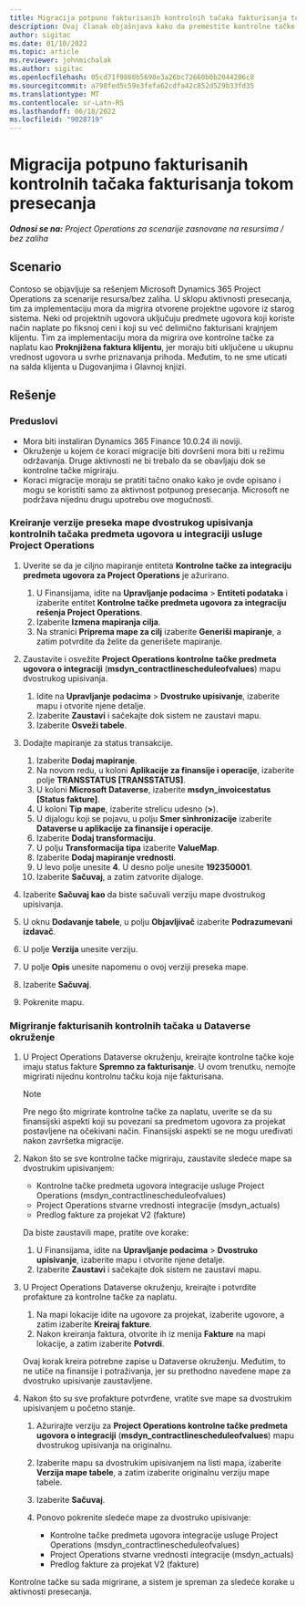 ```yaml
---
title: Migracija potpuno fakturisanih kontrolnih tačaka fakturisanja tokom presecanja
description: Ovaj članak objašnjava kako da premestite kontrolne tačke naplate fiksne cene koje su fakturisane klijentu za otvorene projektne ugovore pre datuma objavljivanja.
author: sigitac
ms.date: 01/10/2022
ms.topic: article
ms.reviewer: johnmichalak
ms.author: sigitac
ms.openlocfilehash: 05cd71f9860b5698e3a26bc72660b0b2044206c8
ms.sourcegitcommit: a798fed5c59e3fefa62cdfa42c852d529b33fd35
ms.translationtype: MT
ms.contentlocale: sr-Latn-RS
ms.lasthandoff: 06/18/2022
ms.locfileid: "9028719"
---
```

# <a name="migrate-fully-invoiced-billing-milestones-at-cutover"></a>Migracija potpuno fakturisanih kontrolnih tačaka fakturisanja tokom presecanja

_**Odnosi se na:** Project Operations za scenarije zasnovane na resursima / bez zaliha_

## <a name="scenario"></a>Scenario

Contoso se objavljuje sa rešenjem Microsoft Dynamics 365 Project Operations za scenarije resursa/bez zaliha. U sklopu aktivnosti presecanja, tim za implementaciju mora da migrira otvorene projektne ugovore iz starog sistema. Neki od projektnih ugovora uključuju predmete ugovora koji koriste način naplate po fiksnoj ceni i koji su već delimično fakturisani krajnjem klijentu. Tim za implementaciju mora da migrira ove kontrolne tačke za naplatu kao **Proknjižena faktura klijentu**, jer moraju biti uključene u ukupnu vrednost ugovora u svrhe priznavanja prihoda. Međutim, to ne sme uticati na salda klijenta u Dugovanjima i Glavnoj knjizi.

## <a name="solution"></a>Rešenje

### <a name="prerequisites"></a>Preduslovi

- Mora biti instaliran Dynamics 365 Finance 10.0.24 ili noviji.
- Okruženje u kojem će koraci migracije biti dovršeni mora biti u režimu održavanja. Druge aktivnosti ne bi trebalo da se obavljaju dok se kontrolne tačke migriraju.
- Koraci migracije moraju se pratiti tačno onako kako je ovde opisano i mogu se koristiti samo za aktivnost potpunog presecanja. Microsoft ne podržava nijednu drugu upotrebu ove mogućnosti.

### <a name="create-a-cutover-version-of-the-project-operations-integration-contract-line-milestones-dual-write-map"></a>Kreiranje verzije preseka mape dvostrukog upisivanja kontrolnih tačaka predmeta ugovora u integraciji usluge Project Operations 

1. Uverite se da je ciljno mapiranje entiteta **Kontrolne tačke za integraciju predmeta ugovora za Project Operations** je ažurirano. 

    1. U Finansijama, idite na **Upravljanje podacima** \> **Entiteti podataka** i izaberite entitet **Kontrolne tačke predmeta ugovora za integraciju rešenja Project Operations**. 
    2. Izaberite **Izmena mapiranja cilja**. 
    3. Na stranici **Priprema mape za cilj** izaberite **Generiši mapiranje**, a zatim potvrdite da želite da generišete mapiranje.

2. Zaustavite i osvežite **Project Operations kontrolne tačke predmeta ugovora o integraciji** (**msdyn\_contractlinescheduleofvalues**) mapu dvostrukog upisivanja. 

    1. Idite na **Upravljanje podacima** \> **Dvostruko upisivanje**, izaberite mapu i otvorite njene detalje. 
    2. Izaberite **Zaustavi** i sačekajte dok sistem ne zaustavi mapu. 
    3. Izaberite **Osveži tabele**.

3. Dodajte mapiranje za status transakcije.

    1. Izaberite **Dodaj mapiranje**.
    2. Na novom redu, u koloni **Aplikacije za finansije i operacije**, izaberite polje **TRANSSTATUS \[TRANSSTATUS\]**.
    3. U koloni **Microsoft Dataverse**, izaberite **msdyn\_invoicestatus \[Status fakture\]**.
    4. U koloni **Tip mape**, izaberite strelicu udesno (**\>**).
    5. U dijalogu koji se pojavu, u polju **Smer sinhronizacije** izaberite **Dataverse u aplikacije za finansije i operacije**.
    6. Izaberite **Dodaj transformaciju**.
    7. U polju **Transformacija tipa** izaberite **ValueMap**.
    8. Izaberite **Dodaj mapiranje vrednosti**.
    9. U levo polje unesite **4**. U desno polje unesite **192350001**. 
    10. Izaberite **Sačuvaj**, a zatim zatvorite dijaloge.

4. Izaberite **Sačuvaj kao** da biste sačuvali verziju mape dvostrukog upisivanja. 
5. U oknu **Dodavanje tabele**, u polju **Objavljivač** izaberite **Podrazumevani izdavač**.
6. U polje **Verzija** unesite verziju.
7. U polje **Opis** unesite napomenu o ovoj verziji preseka mape. 
8. Izaberite **Sačuvaj**.
9. Pokrenite mapu.

### <a name="migrate-invoiced-milestones-to-the-dataverse-environment"></a>Migriranje fakturisanih kontrolnih tačaka u Dataverse okruženje

1. U Project Operations Dataverse okruženju, kreirajte kontrolne tačke koje imaju status fakture **Spremno za fakturisanje**. U ovom trenutku, nemojte migrirati nijednu kontrolnu tačku koja nije fakturisana.

    > [!NOTE]
    > Pre nego što migrirate kontrolne tačke za naplatu, uverite se da su finansijski aspekti koji su povezani sa predmetom ugovora za projekat postavljene na očekivani način. Finansijski aspekti se ne mogu uređivati nakon završetka migracije.

2. Nakon što se sve kontrolne tačke migriraju, zaustavite sledeće mape sa dvostrukim upisivanjem:

    - Kontrolne tačke predmeta ugovora integracije usluge Project Operations (msdyn\_contractlinescheduleofvalues)
    - Project Operations stvarne vrednosti integracije (msdyn\_actuals)
    - Predlog fakture za projekat V2 (fakture)

    Da biste zaustavili mape, pratite ove korake:

    1. U Finansijama, idite na **Upravljanje podacima** \> **Dvostruko upisivanje**, izaberite mapu i otvorite njene detalje.
    2. Izaberite **Zaustavi** i sačekajte dok sistem ne zaustavi mapu.

3. U Project Operations Dataverse okruženju, kreirajte i potvrdite profakture za kontrolne tačke za naplatu. 

    1. Na mapi lokacije idite na ugovore za projekat, izaberite ugovore, a zatim izaberite **Kreiraj fakture**.
    2. Nakon kreiranja faktura, otvorite ih iz menija **Fakture** na mapi lokacije, a zatim izaberite **Potvrdi**.

    Ovaj korak kreira potrebne zapise u Dataverse okruženju. Međutim, to ne utiče na finansije i potraživanja, jer su prethodno navedene mape za dvostruko upisivanje zaustavljene.

4. Nakon što su sve profakture potvrđene, vratite sve mape sa dvostrukim upisivanjem u početno stanje.

    1. Ažurirajte verziju za **Project Operations kontrolne tačke predmeta ugovora o integraciji** (**msdyn\_contractlinescheduleofvalues**) mapu dvostrukog upisivanja na originalnu. 
    2. Izaberite mapu sa dvostrukim upisivanjem na listi mapa, izaberite **Verzija mape tabele**, a zatim izaberite originalnu verziju mape tabele.
    3. Izaberite **Sačuvaj**.
    4. Ponovo pokrenite sledeće mape za dvostruko upisivanje:

        - Kontrolne tačke predmeta ugovora integracije usluge Project Operations (msdyn\_contractlinescheduleofvalues)
        - Project Operations stvarne vrednosti integracije (msdyn\_actuals)
        - Predlog fakture za projekat V2 (fakture)

Kontrolne tačke su sada migrirane, a sistem je spreman za sledeće korake u aktivnosti presecanja.
